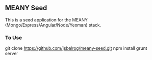 MEANY Seed
----------
This is a seed application for the MEANY (Mongo/Express/Angular/Node/Yeoman) stack.

### To Use
git clone https://github.com/jsbalrog/meany-seed.git
npm install
grunt server